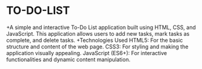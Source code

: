 # TO-DO-LIST
+A simple and interactive To-Do List application built using HTML, CSS, and JavaScript. This application allows users to add new tasks, mark tasks as complete, and delete tasks.
+Technologies Used
HTML5: For the basic structure and content of the web page.
CSS3: For styling and making the application visually appealing.
JavaScript (ES6+): For interactive functionalities and dynamic content manipulation.
